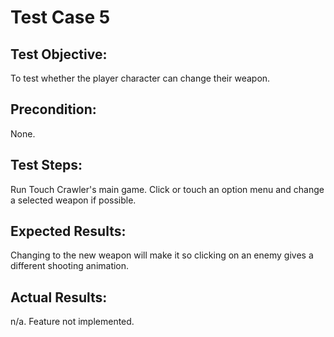 # Test Case 5

## Test Objective:

To test whether the player character can change their weapon.

## Precondition:

None.

## Test Steps:

Run Touch Crawler's main game. Click or touch an option menu and change a selected weapon if possible.

## Expected Results:

Changing to the new weapon will make it so clicking on an enemy gives a different shooting animation.

## Actual Results:

n/a. Feature not implemented.